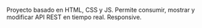 Proyecto basado en HTML, CSS y JS.
Permite consumir, mostrar y modificar API REST en tiempo real. 
Responsive. 
